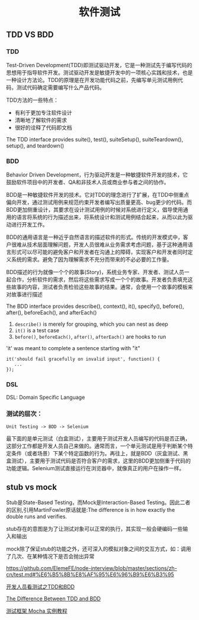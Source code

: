 <h1 align="center"> 软件测试</h1>

TDD VS BDD
-

### TDD

Test-Driven Development(TDD)即测试驱动开发，它是一种测试先于编写代码的思想用于指导软件开发。测试驱动开发是敏捷开发中的一项核心实践和技术，也是一种设计方法论。TDD的原理是在开发功能代码之前，先编写单元测试用例代码，测试代码确定需要编写什么产品代码。

TDD方法的一些特点：

- 有利于更加专注软件设计
- 清晰地了解软件的需求
- 很好的诠释了代码即文档

The TDD interface provides suite(), test(), suiteSetup(), suiteTeardown(), setup(), and teardown()

### BDD

Behavior Driven Development，行为驱动开发是一种敏捷软件开发的技术，它鼓励软件项目中的开发者、QA和非技术人员或商业参与者之间的协作。

BDD是一种敏捷软件开发的技术。它对TDD的理念进行了扩展，在TDD中侧重点偏向开发，通过测试用例来规范约束开发者编写出质量更高、bug更少的代码。而BDD更加侧重设计，其要求在设计测试用例的时候对系统进行定义，倡导使用通用的语言将系统的行为描述出来，将系统设计和测试用例结合起来，从而以此为驱动进行开发工作。

BDD的通用语言是一种近乎自然语言的描述软件的形式。传统的开发模式中，客户很难从技术层面理解问题，开发人员很难从业务需求考虑问题，基于这种通用语言形式可以尽可能的避免客户和开发者在沟通上的障碍，实现客户和开发者同时定义系统的需求。避免了因为理解需求不充分而带来的不必必要的工作量。

BDD描述的行为就像一个个的故事(Story)，系统业务专家、开发者、测试人员一起合作，分析软件的需求，然后将这些需求写成一个个的故事。开发者负责填充这些故事的内容，测试者负责检验这些故事的结果。通常，会使用一个故事的模板来对故事进行描述

The BDD interface provides describe(), context(), it(), specify(), before(), after(), beforeEach(), and afterEach()

1. `describe()` is merely for grouping, which you can nest as deep
2. `it()` is a test case
3. `before()`, `beforeEach()`, `after()`, `afterEach()` are hooks to run

 'it' was meant to complete a sentence starting with "it"

 ```
 it('should fail gracefully on invalid input', function() {
 	...
 });
 ```

### DSL

DSL: Domain Specific Language

### 测试的层次：

```
Unit Testing -> BDD -> Selenium
```

最下面的是单元测试（白盒测试），主要用于测试开发人员编写的代码是否正确，这部分工作都是开发人员自己来做的。通常而言，一个单元测试是用于判断某个特定条件（或者场景）下某个特定函数的行为。再往上，就是BDD（灰盒测试、黑盒测试），主要用于测试代码是否符合客户的需求，这里的BDD更加侧重于代码的功能逻辑。Selenium测试直接运行在浏览器中，就像真正的用户在操作一样。


stub vs mock
-

Stub是State-Based Testing，而Mock是Interaction-Based Testing。因此二者的区别,引用MartinFowler原话就是:The difference is in how exactly the double runs and verifies.

stub存在的意图是为了让测试对象可以正常的执行，其实现一般会硬编码一些输入和输出

mock除了保证stub的功能之外，还可深入的模拟对象之间的交互方式，如：调用了几次、在某种情况下是否会抛出异常



https://github.com/ElemeFE/node-interview/blob/master/sections/zh-cn/test.md#%E6%B5%8B%E8%AF%95%E6%96%B9%E6%B3%95

<a href="http://www.cnblogs.com/Leo_wl/p/4780678.html" target="_blank">开发人员看测试之TDD和BDD</a>

<a href="http://joshldavis.com/2013/05/27/difference-between-tdd-and-bdd/">The Difference Between TDD and BDD</a>

<a href="http://www.ruanyifeng.com/blog/2015/12/a-mocha-tutorial-of-examples.html">测试框架 Mocha 实例教程</a>
